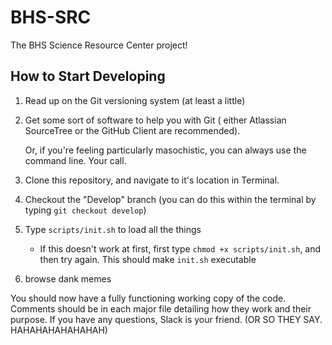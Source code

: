 BHS-SRC
=======

The BHS Science Resource Center project!

How to Start Developing
-----------------------

1. Read up on the Git versioning system (at least a little)
2. Get some sort of software to help you with Git ( either Atlassian SourceTree or the GitHub Client are recommended).

   Or, if you're feeling particularly masochistic, you can always use the command line. Your call.
3. Clone this repository, and navigate to it's location in Terminal.
4. Checkout the "Develop" branch (you can do this within the terminal by typing ``` git checkout develop ```)
5. Type ``` scripts/init.sh ``` to load all the things
     - If this doesn't work at first, first type ``` chmod +x scripts/init.sh ```, and then try again. This should make ``` init.sh ``` executable
6. browse dank memes

You should now have a fully functioning working copy of the code. Comments should be in each major file detailing how they work and their purpose. If you have any questions, Slack is your friend. (OR SO THEY SAY. HAHAHAHAHAHAHAH)
